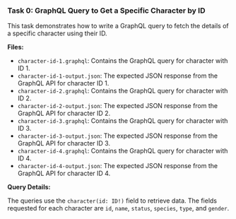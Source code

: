 ### Task 0: GraphQL Query to Get a Specific Character by ID

This task demonstrates how to write a GraphQL query to fetch the details of a specific character using their ID.

**Files:**

- `character-id-1.graphql`: Contains the GraphQL query for character with ID 1.
- `character-id-1-output.json`: The expected JSON response from the GraphQL API for character ID 1.
- `character-id-2.graphql`: Contains the GraphQL query for character with ID 2.
- `character-id-2-output.json`: The expected JSON response from the GraphQL API for character ID 2.
- `character-id-3.graphql`: Contains the GraphQL query for character with ID 3.
- `character-id-3-output.json`: The expected JSON response from the GraphQL API for character ID 3.
- `character-id-4.graphql`: Contains the GraphQL query for character with ID 4.
- `character-id-4-output.json`: The expected JSON response from the GraphQL API for character ID 4.

**Query Details:**

The queries use the `character(id: ID!)` field to retrieve data. The fields requested for each character are `id`, `name`, `status`, `species`, `type`, and `gender`.